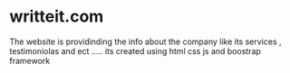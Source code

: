 # writteit.com
The website is providinding the info about the company like its services , testimoniolas and ect ..... its created using html css js and boostrap framework
